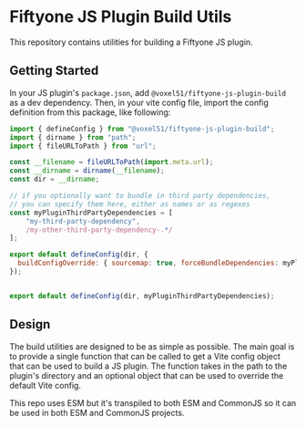 # Fiftyone JS Plugin Build Utils

This repository contains utilities for building a Fiftyone JS plugin.

## Getting Started
In your JS plugin's `package.json`, add `@voxel51/fiftyone-js-plugin-build` as a dev dependency.
Then, in your vite config file, import the config definition from this package, like following:

```js
import { defineConfig } from "@voxel51/fiftyone-js-plugin-build";
import { dirname } from "path";
import { fileURLToPath } from "url";

const __filename = fileURLToPath(import.meta.url);
const __dirname = dirname(__filename);
const dir = __dirname;

// if you optionally want to bundle in third party dependencies,
// you can specify them here, either as names or as regexes
const myPluginThirdPartyDependencies = [
    "my-third-party-dependency",
    /my-other-third-party-dependency-.*/
];

export default defineConfig(dir, {
  buildConfigOverride: { sourcemap: true, forceBundleDependencies: myPluginThirdPartyDependencies },
});


export default defineConfig(dir, myPluginThirdPartyDependencies);
```

## Design
The build utilities are designed to be as simple as possible. The main goal is to provide a single function that can be called to get a Vite config object that can be used to build a JS plugin. The function takes in the path to the plugin's directory and an optional object that can be used to override the default Vite config.

This repo uses ESM but it's transpiled to both ESM and CommonJS so it can be used in both ESM and CommonJS projects.